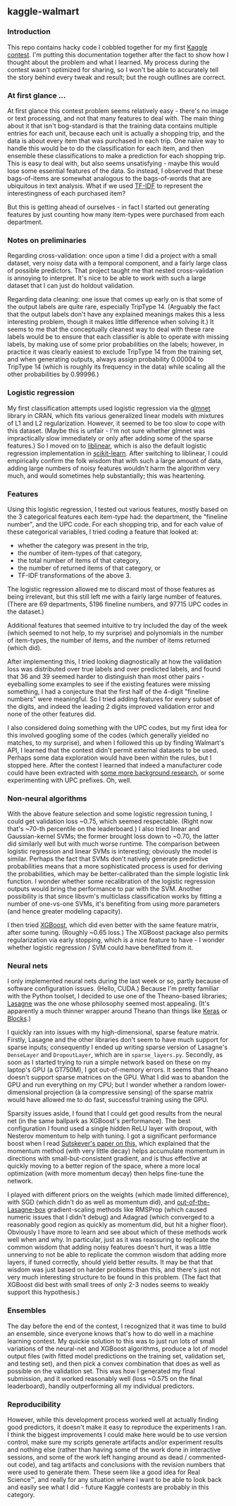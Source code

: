 ## kaggle-walmart

### Introduction

This repo contains hacky code I cobbled together for my first [Kaggle contest](https://www.kaggle.com/c/walmart-recruiting-trip-type-classification). I'm putting this documentation together after the fact to show how I thought about the problem and what I learned. My process during the contest wasn't optimized for sharing, so I won't be able to accurately tell the story behind every tweak and result; but the rough outlines are correct.

[//]: # (Again: All code here is hacky contest code, not cleaned up for maintenance or teamwork. It's not intended to be representative of non-throwaway code that I write. :)

### At first glance ...

At first glance this contest problem seems relatively easy - there's no image or text processing, and not that many features to deal with. The main thing about it that isn't bog-standard is that the training data contains multiple entries for each unit, because each unit is actually a shopping trip, and the data is about every item that was purchased in each trip. One naïve way to handle this would be to do the classification for each item, and then ensemble these classifications to make a prediction for each shopping trip. This is easy to deal with, but also seems unsatisfying - maybe this would lose some essential features of the data. So instead, I observed that these bags-of-items are somewhat analogous to the bags-of-words that are ubiquitous in text analysis. What if we used [TF-IDF](https://en.wikipedia.org/wiki/Tf%E2%80%93idf) to represent the interestingness of each purchased item?

But this is getting ahead of ourselves - in fact I started out generating features by just counting how many item-types were purchased from each department.

### Notes on preliminaries

Regarding cross-validation: once upon a time I did a project with a small dataset, very noisy data with a temporal component, and a fairly large class of possible predictors. That project taught me that nested cross-validation is annoying to interpret. It's nice to be able to work with such a large dataset that I can just do holdout validation.

Regarding data cleaning: one issue that comes up early on is that some of the output labels are quite rare, especially TripType 14. (Arguably the fact that the output labels don't have any explained meanings makes this a less interesting problem, though it makes little difference when solving it.) It seems to me that the conceptually cleanest way to deal with these rare labels would be to ensure that each classifier is able to operate with missing labels, by making use of some prior probabilities on the labels; however, in practice it was clearly easiest to exclude TripType 14 from the training set, and when generating outputs, always assign probability 0.00004 to TripType 14 (which is roughly its frequency in the data) while scaling all the other probabilities by 0.99996.)

### Logistic regression

My first classification attempts used logistic regression via the [glmnet](https://cran.r-project.org/web/packages/glmnet/index.html) library in CRAN, which fits various generalized linear models with mixtures of L1 and L2 regularization. However, it seemed to be too slow to cope with this dataset. (Maybe this is unfair - I'm not sure whether glmnet was impractically slow immediately or only after adding some of the sparse features.) So I moved on to [liblinear](http://www.csie.ntu.edu.tw/~cjlin/liblinear/), which is also the default logistic regression implementation in [scikit-learn](http://scikit-learn.org/stable/modules/generated/sklearn.linear_model.LogisticRegression.html). After switching to liblinear, I could empirically confirm the folk wisdom that with such a large amount of data, adding large numbers of noisy features wouldn't harm the algorithm very much, and would sometimes help substantially; this was heartening.

### Features

Using this logistic regression, I tested out various features, mostly based on the 3 categorical features each item-type had: the department, the "fineline number", and the UPC code. For each shopping trip, and for each value of these categorical variables, I tried coding a feature that looked at:
* whether the category was present in the trip,
* the number of item-types of that category,
* the total number of items of that category,
* the number of returned items of that category, or
* TF-IDF transformations of the above 3.

The logistic regression allowed me to discard most of those features as being irrelevant, but this still left me with a fairly large number of features. (There are 69 departments, 5196 fineline numbers, and 97715 UPC codes in the dataset.)

Additional features that seemed intuitive to try included the day of the week (which seemed to not help, to my surprise) and polynomials in the number of item-types, the number of items, and the number of items returned (which did).

After implementing this, I tried looking diagnostically at how the validation loss was distributed over true labels and over predicted labels, and found that 36 and 39 seemed harder to distinguish than most other pairs - eyeballing some examples to see if the existing features were missing something, I had a conjecture that the first half of the 4-digit "fineline numbers" were meaningful. So I tried adding features for every subset of the digits, and indeed the leading 2 digits improved validation error and none of the other features did.

I also considered doing something with the UPC codes, but my first idea for this involved googling some of the codes (which generally yielded no matches, to my surprise), and when I followed this up by finding Walmart's API, I learned that the contest didn't permit external datasets to be used. Perhaps some data exploration would have been within the rules, but I stopped here. After the contest I learned that indeed a manufacturer code could have been extracted with [some more background research](https://www.kaggle.com/c/walmart-recruiting-trip-type-classification/forums/t/18158/decoding-upc/103032), or some experimenting with UPC prefixes. Oh, well.

### Non-neural algorithms

With the above feature selection and some logistic regression tuning, I could get validation loss ~0.75, which seemed respectable. (Right now that's ~70-th percentile on the leaderboard.) I also tried linear and Gaussian-kernel SVMs; the former brought loss down to ~0.70, the latter did similarly well but with much worse runtime. The comparison between logistic regression and linear SVMs is interesting; obviously the model is similar. Perhaps the fact that SVMs don't natively generate predictive probabilities means that a more sophisticated process is used for deriving the probabilities, which may be better-calibrated than the simple logistic link function. I wonder whether some recalibration of the logistic regression outputs would bring the performance to par with the SVM. Another possibility is that since libsvm's multiclass classification works by fitting a number of one-vs-one SVMs, it's benefiting from using more parameters (and hence greater modeling capacity).

I then tried [XGBoost](https://github.com/dmlc/xgboost), which did even better with the same feature matrix, after some tuning. (Roughly ~0.65 loss.) The XGBoost package also permits regularization via early stopping, which is a nice feature to have - I wonder whether logistic regression / SVM could have benefitted from it.

### Neural nets

I only implemented neural nets during the last week or so, partly because of software configuration issues. (Hello, CUDA.) Because I'm pretty familiar with the Python toolset, I decided to use one of the Theano-based libraries; [Lasagne](https://github.com/Lasagne/Lasagne) was the one whose philosophy seemed most appealing. (It's apparently a much thinner wrapper around Theano than things like [Keras](http://keras.io/) or [Blocks](https://github.com/mila-udem/blocks).)

I quickly ran into issues with my high-dimensional, sparse feature matrix. Firstly, Lasagne and the other libraries don't seem to have much support for sparse inputs; consequently I ended up writing sparse version of Lasagne's `DenseLayer` and `DropoutLayer`, which are in `sparse_layers.py`. Secondly, as soon as I started trying to run a simple network based on these on my laptop's GPU (a GT750M), I got out-of-memory errors. It seems that Theano doesn't support sparse matrices on the GPU. What I did was to abandon the GPU and run everything on my CPU; but I wonder whether a random lower-dimensional projection (à la compressive sensing) of the sparse matrix would have allowed me to do fast, successful training using the GPU.

Sparsity issues aside, I found that I could get good results from the neural net (in the same ballpark as XGBoost's performance). The best configuration I found used a single hidden ReLU layer with dropout, with Nesterov momentum to help with tuning. I got a significant performance boost when I read [Sutskever's paper on this](http://jmlr.org/proceedings/papers/v28/sutskever13.html), which explained that the momentum method (with very little decay) helps accumulate momentum in directions with small-but-consistent gradient, and is thus effective at quickly moving to a better region of the space, where a more local optimization (with more momentum decay) then helps fine-tune the network.

I played with different priors on the weights (which made limited difference), with SGD (which didn't do as well as momentum did), and [out-of-the-Lasagne-box](http://lasagne.readthedocs.org/en/latest/modules/updates.html) gradient-scaling methods like RMSProp (which caused numeric issues that I didn't debug) and Adagrad (which converged to a reasonably good region as quickly as momentum did, but hit a higher floor). Obviously I have more to learn and see about which of these methods work well when and why. In particular, just as it was reassuring to replicate the common wisdom that adding noisy features doesn't hurt, it was a little unnerving to not be able to replicate the common wisdom that adding more layers, if tuned correctly, should yield better results. It may be that that wisdom was just based on harder problems than this, and there's just not very much interesting structure to be found in this problem. (The fact that XGBoost did best with small trees of only 2-3 nodes seems to weakly support this hypothesis.)

### Ensembles

The day before the end of the contest, I recognized that it was time to build an ensemble, since everyone knows that's how to do well in a machine learning contest. My quickie solution to this was to just run lots of small variations of the neural-net and XGBoost algorithms, produce a lot of model output files (with fitted model predictions on the training set, validation set, and testing set), and then pick a convex combination that does as well as possible on the validation set. This was how I generated my final submission, and it worked reasonably well (loss ~0.575 on the final leaderboard), handily outperforming all my individual predictors.

### Reproducibility

However, while this development process worked well at actually finding good predictors, it doesn't make it easy to reproduce the experiments I ran. I think the biggest improvements I could make here would be to use version control, make sure my scripts generate artifacts and/or experiment results and nothing else (rather than having some of the work done in interactive sessions, and some of the work left hanging around as dead / commented-out code), and tag artifacts and conclusions with the revision numbers that were used to generate them. These seem like a good idea for Real Science™, and really for any situation where I want to be able to look back and easily see what I did - future Kaggle contests are probably in this category.
